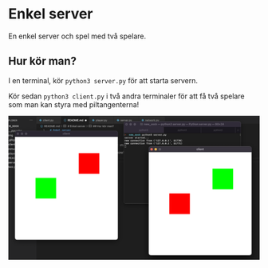 # Enkel server
En enkel server och spel med två spelare.

## Hur kör man?
I en terminal, kör `python3 server.py` för att starta servern.

Kör sedan `python3 client.py` i två andra terminaler för att få två spelare som man kan styra med piltangenterna!

![Server running with two clients connected](./img/result.png)
